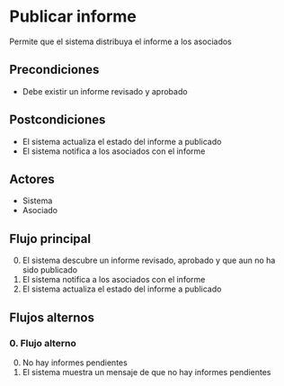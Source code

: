 # Publicar informe

Permite que el sistema distribuya el informe a los asociados

## Precondiciones

* Debe existir un informe revisado y aprobado

## Postcondiciones

* El sistema actualiza el estado del informe a publicado
* El sistema notifica a los asociados con el informe

## Actores

* Sistema
* Asociado

## Flujo principal

0. El sistema descubre un informe revisado, aprobado y que aun no ha sido publicado
1. El sistema notifica a los asociados con el informe
2. El sistema actualiza el estado del informe a publicado

## Flujos alternos

### 0.  Flujo alterno

0. No hay informes pendientes
1. El sistema muestra un mensaje de que no hay informes pendientes


